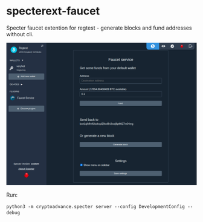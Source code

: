 # specterext-faucet

Specter faucet extention for regtest - generate blocks and fund addresses without cli.

![](faucet_screenshot.png)

Run:

```
python3 -m cryptoadvance.specter server --config DevelopmentConfig --debug
```
